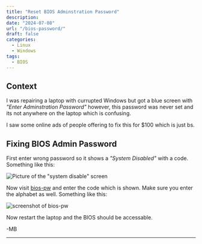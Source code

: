 ```yaml
---
title: "Reset BIOS Adminstration Password"
description: 
date: "2024-07-08"
url: "/bios-password/"
draft: false
categories:
  - Linux
  - Windows
tags:
  - BIOS
---
```


## Context 

I was repairing a laptop with currupted Windows but got a blue screen with *"Enter Adminstration Password"* however, this password was never set and its not anywhere on the laptop which is confusing. 

I saw some online ads of people offering to fix this for $100 which is just bs. 

## Fixing BIOS Admin Password 

First enter wrong password so it shows a *"System Disabled"* with a code. Something like this: 

![Picture of the "system disable" screen](/img/guides/2024/bios-password/system-disabled.webp)

Now visit [bios-pw](https://bios-pw.org) and enter the code which is shown. Make sure you enter the alphabet as well. Something like this:  

![screenshot of bios-pw](/img/guides/2024/bios-password/bios-pw.png)

Now restart the laptop and the BIOS should be accessable. 

-MB

---
